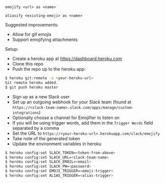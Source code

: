 `emojify <url> as <name>`

`aliasify <existing-emoji> as <name>`

Suggested improvements:
* Allow for gif emojis
* Support emojifying attachments

Setup:
* Create a heroku app at https://dashboard.heroku.com
* Clone this repo
* Push the repo up to the heroku app:
```bash
$ heroku git:remote -a <your-heroku-url>
Git remote heroku added.
$ git push heroku master
```
* Sign up as a new Slack user
* Set up an outgoing webhook for your Slack team (found at `https://<slack-team-name>.slack.com/apps/manage/custom-integrations`)
* Optionally choose a channel for Emojifier to listen on
* If you will be using trigger words, add them in the `Trigger Words` field separated by a comma
* Set the URL to `https://<your-heroku-url>.herokuapp.com/slack/emojify`
* Take note of the generated token
* Update the environment variables in heroku
```bash
$ heroku config:set SLACK_TOKEN=<token-from-above>
$ heroku config:set SLACK_URL=<slack-team-name>
$ heroku config:set SLACK_EMAIL=<email>
$ heroku config:set SLACK_PW=<password>
$ heroku config:set EMOJI_TRIGGER=<emoji-trigger>
$ heroku config:set ALIAS_TRIGGER=<alias-trigger>
```
